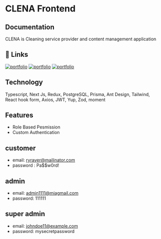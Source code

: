 # CLENA Frontend





## Documentation

CLENA is Cleaning service provider and content management application


## 🔗 Links
[![portfolio](https://img.shields.io/badge/Github-client-000?style=for-the-badge&logo=ko-fi&logoColor=white)](https://github.com/BayajidAlam/clena-frontend)
[![portfolio](https://img.shields.io/badge/Github-server-000?style=for-the-badge&logo=ko-fi&logoColor=white)](https://github.com/BayajidAlam/cleana-backend)
[![portfolio](https://img.shields.io/badge/Livesite-000?style=for-the-badge&logo=ko-fi&logoColor=white)](https://clena-frontend.vercel.app/)



## Technology

Typescript, Next Js, Redux, PostgreSQL, Prisma, Ant Design, Tailwind, React hook form, Axios, JWT, Yup, Zod, moment


## Features
- Role Based Pesmission
- Custom Authentication


## customer 
- email: ryraver@mailinator.com
- password : Pa$$w0rd!

## admin 

- email: admin1111@miagmail.com 
- password: 111111

## super admin 
- email: johndoe11@example.com
- password: mysecretpassword

